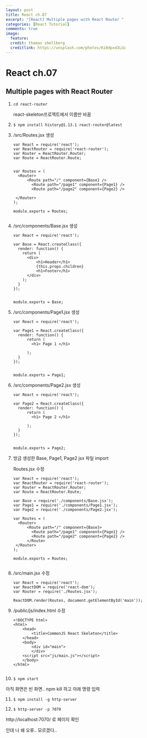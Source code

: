 ```yaml
---
layout: post
title: React ch.07
excerpt: "[React] Multiple pages with React Router "
categories: [React Tutorial]
comments: true
image:
  feature:
  credit: thomas shellberg
  creditlink: https://unsplash.com/photos/Ki0dpxd3LGc
---
```


# React ch.07

## Multiple pages with React Router

1. `cd react-router`  

    react-skeleton프로젝트에서 이름만 바꿈


2. `$ npm install history@1.13.1 react-router@latest`

3. /src/Routes.jsx 생성

    ```
    var React = require('react');
    var ReactRouter = require('react-router');
    var Router = ReactRouter.Router;
    var Route = ReactRouter.Route;


    var Routes = (
      <Router>
          <Route path="/" component={Base} />
            <Route path="/page1" component={Page1} />
            <Route path="/page2" component={Page2} />

     </Router>
    );

    module.exports = Routes;


    ```

4. /src/components/Base.jsx 생성

    ```
    var React = require('react');

    var Base = React.createClass({
      render: function() {
        return (
          <div>
              <h1>Header</h1>
              {this.props.children}
              <h1>Footer</h1>
          </div>
        );
      }
    });


    module.exports = Base;

    ```

5. /src/components/Page1.jsx 생성

    ```
    var React = require('react');

    var Page1 = React.createClass({
      render: function() {
          return (
            <h1> Page 1 </h1>

          );
      }
    });


    module.exports = Page1;

    ```


6. /src/components/Page2.jsx 생성

    ```
    var React = require('react');

    var Page2 = React.createClass({
      render: function() {
          return (
            <h1> Page 2 </h1>

          );
      }
    });


    module.exports = Page2;

    ```  

7. 방금 생성한 Base, Page1, Page2 jsx 파일 import

    Routes.jsx  수정

    ```
    var React = require('react');
    var ReactRouter = require('react-router');
    var Router = ReactRouter.Router;
    var Route = ReactRouter.Route;

    var Base = require('./components/Base.jsx');
    var Page1 = require('./components/Page1.jsx');
    var Page2 = require('./components/Page2.jsx');

    var Routes = (
      <Router>
          <Route path="/" component={Base}>
            <Route path="/page1" component={Page1} />
            <Route path="/page2" component={Page2} />
          </Route>
     </Router>
    );

    module.exports = Routes;


    ```

8. /src/main.jsx 수정

    ```
    var React = require('react');
    var ReactDOM = require('react-dom');
    var Router = require('./Routes.jsx');

    ReactDOM.render(Routes, document.getElementById('main'));

    ```

9. /public/js/index.html 수정

    ```
    <!DOCTYPE html>
    <html>
        <head>
            <title>CommonJS React Skeleton</title>
        </head>
        <body>
            <div id="main">
            </div>
        <script src="js/main.js"></script>
        </body>
    </html>


    ```


10. `$ npm start`

  아직 화면은 빈 화면.. npm kill 하고 아래 명령 입력

11. `$ npm install -g http-server`

12. `$ http-server -p 7070`

  http://localhost:7070/ 로 페이지 확인

  인데 나 왜 오류.. 모르겠다..
